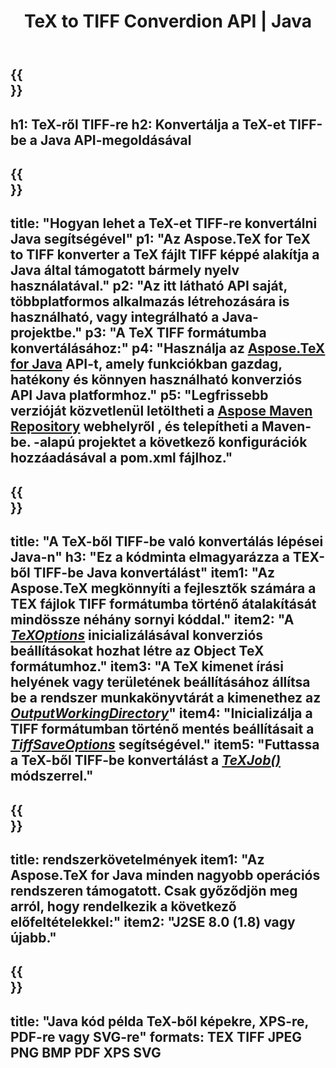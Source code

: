 ﻿---
translation: true
template: /_templates/_conversion-child-java.md
title: TeX to TIFF Converdion API | Java
description: TeX-TIFF konvertálási funkció. Integrálja ezt a helyszíni Java-könyvtárat a projektjébe, vagy használjon többplatformos alkalmazásokat a TeX TIFF formátumba konvertálásához.
keywords: tex to tiff api java, tex2tiff integráció
url: /java/conversion/tex-to-tiff/
family: tex
platformtag: java
feature: conversion
informat: TEX
outformat: TIFF
otherformats: BMP PNG JPEG XPS PDF SVG
---

{{<section banner>}}
---
h1: TeX-ről TIFF-re
h2: Konvertálja a TeX-et TIFF-be a Java API-megoldásával
---

{{<section overview>}}
---
title: "Hogyan lehet a TeX-et TIFF-re konvertálni Java segítségével"
p1: "Az Aspose.TeX for TeX to TIFF konverter a TeX fájlt TIFF képpé alakítja a Java által támogatott bármely nyelv használatával."
p2: "Az itt látható API saját, többplatformos alkalmazás létrehozására is használható, vagy integrálható a Java-projektbe."
p3: "A TeX TIFF formátumba konvertálásához:"
p4: "Használja az [Aspose.TeX for Java](https://products.aspose.com/tex/java) API-t, amely funkciókban gazdag, hatékony és könnyen használható konverziós API Java platformhoz."
p5: "Legfrissebb verzióját közvetlenül letöltheti a [Aspose Maven Repository](https://repository.aspose.com/tex/) webhelyről , és telepítheti a Maven-be. -alapú projektet a következő konfigurációk hozzáadásával a pom.xml fájlhoz."
---

{{<section feature1>}}
---
title: "A TeX-ből TIFF-be való konvertálás lépései Java-n"
h3: "Ez a kódminta elmagyarázza a TEX-ből TIFF-be Java konvertálást"
item1: "Az Aspose.TeX megkönnyíti a fejlesztők számára a TEX fájlok TIFF formátumba történő átalakítását mindössze néhány sornyi kóddal."
item2: "A [*TeXOptions*](https://reference.aspose.com/tex/java/com.aspose.tex/TeXOptions) inicializálásával konverziós beállításokat hozhat létre az Object TeX formátumhoz."
item3: "A TeX kimenet írási helyének vagy területének beállításához állítsa be a rendszer munkakönyvtárát a kimenethez az [*OutputWorkingDirectory*](https://reference.aspose.com/tex/java/com.aspose.tex/TeXOptions#setOutputWorkingDirectory-com.aspose.tex.IOutputWorkingDirectory-)"
item4: "Inicializálja a TIFF formátumban történő mentés beállításait a [*TiffSaveOptions*](https://reference.aspose.com/tex/java/com.aspose.tex.rendering/TiffSaveOptions) segítségével."
item5: "Futtassa a TeX-ből TIFF-be konvertálást a [*TeXJob()*](https://reference.aspose.com/tex/java/com.aspose.tex/TeXJob) módszerrel."
---

{{<section feature2>}}
---
title: rendszerkövetelmények
item1: "Az Aspose.TeX for Java minden nagyobb operációs rendszeren támogatott. Csak győződjön meg arról, hogy rendelkezik a következő előfeltételekkel:"
item2: "J2SE 8.0 (1.8) vagy újabb."
---

{{<section widget>}}
---
title: "Java kód példa TeX-ből képekre, XPS-re, PDF-re vagy SVG-re"
formats: TEX TIFF JPEG PNG BMP PDF XPS SVG
---
